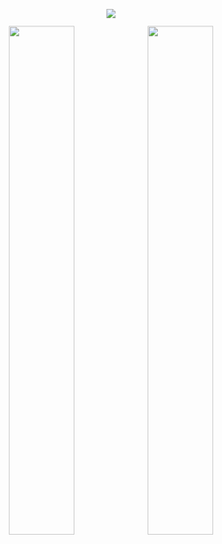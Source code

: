 <!-- ## Github Profile Summary Card -->
<p align="center">
  <img src="https://github-profile-summary-cards.vercel.app/api/cards/profile-details?username=kg571852741&theme=vue"/>
</p>

<!-- ## GitHub Stats -->
<p align="center">
	<img width="48%" src="https://github-readme-stats.vercel.app/api?username=kg571852741&show_icons=true&theme=vue" />
	<img width="48%" src="https://github-readme-streak-stats.herokuapp.com/?user=kg571852741&theme=vue" />
</p>

<!-- ### ✍️Random Dev Quote
![](https://quotes-github-readme.vercel.app/api?type=horizontal&theme=vue)

---
[![](https://visitcount.itsvg.in/api?id=kg571852741&icon=0&color=1)](https://visitcount.itsvg.in) -->

<!-- </div> -->
